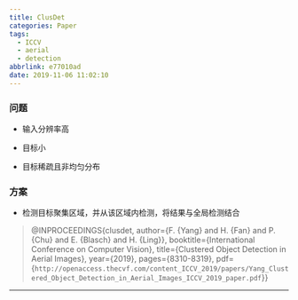 ```yaml
---
title: ClusDet
categories: Paper
tags:
  - ICCV
  - aerial
  - detection
abbrlink: e77010ad
date: 2019-11-06 11:02:10
---
```

<p></p>
<!-- more -->

### 问题

- 输入分辨率高

- 目标小

- 目标稀疏且非均匀分布

### 方案

- 检测目标聚集区域，并从该区域内检测，将结果与全局检测结合

>@INPROCEEDINGS{clusdet,
>  author={F. {Yang} and H. {Fan} and P. {Chu} and E. {Blasch} and H. {Ling}},
>  booktitle={International Conference on Computer Vision}, 
>  title={Clustered Object Detection in Aerial Images}, 
>  year={2019},
>  pages={8310-8319},
>  pdf={`http://openaccess.thecvf.com/content_ICCV_2019/papers/Yang_Clustered_Object_Detection_in_Aerial_Images_ICCV_2019_paper.pdf`}}
---